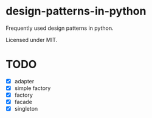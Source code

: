 design-patterns-in-python
=========================

Frequently used design patterns in python.

Licensed under MIT.

TODO
====

- [x] adapter
- [x] simple factory
- [x] factory
- [x] facade
- [x] singleton
